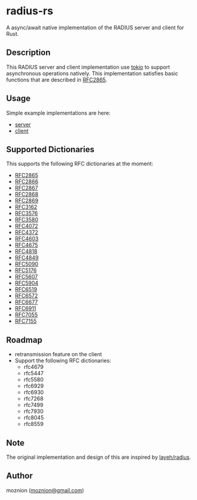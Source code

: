 # radius-rs

A async/await native implementation of the RADIUS server and client for Rust.

## Description

This RADIUS server and client implementation use [tokio](https://tokio.rs/) to support asynchronous operations natively. This implementation satisfies basic functions that are described in [RFC2865](https://tools.ietf.org/html/rfc2865).

## Usage

Simple example implementations are here:

- [server](./examples/server.rs)
- [client](./examples/client.rs)

## Supported Dictionaries

This supports the following RFC dictionaries at the moment:

- [RFC2865](https://tools.ietf.org/html/rfc2865)
- [RFC2866](https://tools.ietf.org/html/rfc2866)
- [RFC2867](https://tools.ietf.org/html/rfc2867)
- [RFC2868](https://tools.ietf.org/html/rfc2868)
- [RFC2869](https://tools.ietf.org/html/rfc2869)
- [RFC3162](https://tools.ietf.org/html/rfc3162)
- [RFC3576](https://tools.ietf.org/html/rfc3576)
- [RFC3580](https://tools.ietf.org/html/rfc3580)
- [RFC4072](https://tools.ietf.org/html/rfc4072)
- [RFC4372](https://tools.ietf.org/html/rfc4372)
- [RFC4603](https://tools.ietf.org/html/rfc4603)
- [RFC4675](https://tools.ietf.org/html/rfc4675)
- [RFC4818](https://tools.ietf.org/html/rfc4818)
- [RFC4849](https://tools.ietf.org/html/rfc4849)
- [RFC5090](https://tools.ietf.org/html/rfc5090)
- [RFC5176](https://tools.ietf.org/html/rfc5176)
- [RFC5607](https://tools.ietf.org/html/rfc5607)
- [RFC5904](https://tools.ietf.org/html/rfc5904)
- [RFC6519](https://tools.ietf.org/html/rfc6519)
- [RFC6572](https://tools.ietf.org/html/rfc6572)
- [RFC6677](https://tools.ietf.org/html/rfc6677)
- [RFC6911](https://tools.ietf.org/html/rfc6911)
- [RFC7055](https://tools.ietf.org/html/rfc7055)
- [RFC7155](https://tools.ietf.org/html/rfc7155)

## Roadmap

- retransmission feature on the client
- Support the following RFC dictionaries:
  - rfc4679
  - rfc5447
  - rfc5580
  - rfc6929
  - rfc6930
  - rfc7268
  - rfc7499
  - rfc7930
  - rfc8045
  - rfc8559

## Note

The original implementation and design of this are inspired by [layeh/radius](https://github.com/layeh/radius).

## Author

moznion (<moznion@gmail.com>)
